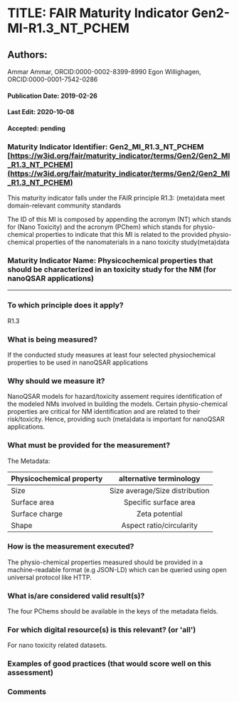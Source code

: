 # TITLE:  FAIR Maturity Indicator Gen2-MI-R1.3_NT_PCHEM 

## Authors: 
Ammar Ammar, ORCID:0000-0002-8399-8990
Egon Willighagen, ORCID:0000-0001-7542-0286

#### Publication Date: 2019-02-26
#### Last Edit: 2020-10-08
#### Accepted: pending


### Maturity Indicator Identifier: Gen2_MI_R1.3_NT_PCHEM [https://w3id.org/fair/maturity_indicator/terms/Gen2/Gen2_MI_R1.3_NT_PCHEM](https://w3id.org/fair/maturity_indicator/terms/Gen2/Gen2_MI_R1.3_NT_PCHEM)

This maturity indicator falls under the FAIR principle R1.3:
(meta)data meet domain-relevant community standards

The ID of this MI is composed by appending the acronym (NT) which stands for (Nano Toxicity) and the acronym (PChem) which stands for physio-chemical properties
to indicate that this MI is related to the provided physio-chemical properties of the nanomaterials in a nano toxicity study(meta)data 

### Maturity Indicator Name:   Physicochemical properties that should be characterized in an toxicity study for the NM (for nanoQSAR applications)

----

### To which principle does it apply?  
R1.3

### What is being measured?
If the conducted study measures at least four selected physiochemical properties to be used in nanoQSAR applications

### Why should we measure it?
NanoQSAR models for hazard/toxicity assement requires identification of the modeled NMs involved in building the models.
Certain physio-chemical properties are critical for NM identification and are related to their risk/toxicity. Hence, providing
such (meta)data is important for nanoQSAR applications.



### What must be provided for the measurement?
The Metadata: 

| Physicochemical property |    alternative terminology     |
| ------------------------ | :----------------------------: |
| Size                     | Size average/Size distribution |
| Surface area             |     Specific surface area      |
| Surface charge           |         Zeta potential         |
| Shape                    |    Aspect ratio/circularity    |


### How is the measurement executed?
The physio-chemical properties measured should be provided in a machine-readable format (e.g JSON-LD) which can be queried using
open universal protocol like HTTP.


### What is/are considered valid result(s)?
The four PChems should be available in the keys of the metadata fields.

### For which digital resource(s) is this relevant? (or 'all')
For nano toxicity related datasets. 

### Examples of good practices (that would score well on this assessment)


### Comments